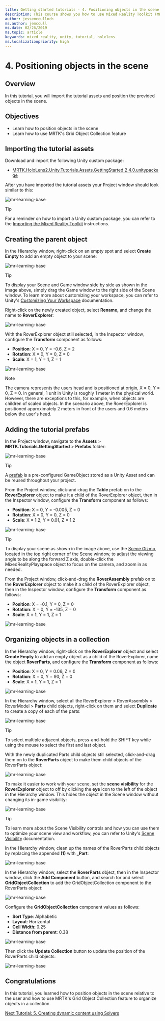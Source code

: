 ```yaml
---
title: Getting started tutorials - 4. Positioning objects in the scene
description: This course shows you how to use Mixed Reality Toolkit (MRTK) to create a mixed reality application.
author: jessemcculloch
ms.author: jemccull
ms.date: 02/26/2019
ms.topic: article
keywords: mixed reality, unity, tutorial, hololens
ms.localizationpriority: high
---
```


# 4. Positioning objects in the scene

## Overview

In this tutorial, you will import the tutorial assets and position the provided objects in the scene.

## Objectives

* Learn how to position objects in the scene
* Learn how to use MRTK's Grid Object Collection feature

## Importing the tutorial assets

Download and import the following Unity custom package:

* [MRTK.HoloLens2.Unity.Tutorials.Assets.GettingStarted.2.4.0.unitypackage](https://github.com/microsoft/MixedRealityLearning/releases/download/getting-started-v2.4.0/MRTK.HoloLens2.Unity.Tutorials.Assets.GettingStarted.2.4.0.unitypackage)

After you have imported the tutorial assets your Project window should look similar to this:

![mr-learning-base](images/mr-learning-base/base-04-section1-step1-1.png)

> [!TIP]
> For a reminder on how to import a Unity custom package, you can refer to the [Importing the Mixed Reality Toolkit](mr-learning-base-02.md#importing-the-mixed-reality-toolkit) instructions.

## Creating the parent object

In the Hierarchy window, right-click on an empty spot and select **Create Empty** to add an empty object to your scene:

![mr-learning-base](images/mr-learning-base/base-04-section2-step1-1.png)

> [!TIP]
> To display your Scene and Game window side by side as shown in the image above, simply drag the Game window to the right side of the Scene window. To learn more about customizing your workspace, you can refer to Unity's <a href="https://docs.unity3d.com/Manual/CustomizingYourWorkspace.html" target="_blank">Customizing Your Workspace</a> documentation.

Right-click on the newly created object, select **Rename**, and change the name to **RoverExplorer**:

![mr-learning-base](images/mr-learning-base/base-04-section2-step1-2.png)

With the RoverExplorer object still selected, in the Inspector window, configure the **Transform** component as follows:

* **Position**: X = 0, Y = -0.6, Z = 2
* **Rotation**: X = 0, Y = 0, Z = 0
* **Scale**: X = 1, Y = 1, Z = 1

![mr-learning-base](images/mr-learning-base/base-04-section2-step1-3.png)

> [!NOTE]
> The camera represents the users head and is positioned at origin, X = 0, Y = 0, Z = 0. In general, 1 unit in Unity is roughly 1 meter in the physical world. However, there are exceptions to this, for example, when objects are children of scaled objects. In the scenario above, the RoverExplorer is positioned approximately 2 meters in front of the users and 0.6 meters below the user's head.

## Adding the tutorial prefabs

In the Project window, navigate to the **Assets** > **MRTK.Tutorials.GettingStarted** > **Prefabs** folder:

![mr-learning-base](images/mr-learning-base/base-04-section3-step1-1.png)

> [!TIP]
> A <a href="https://docs.unity3d.com/Manual/Prefabs.html" target="_blank">prefab</a> is a pre-configured GameObject stored as a Unity Asset and can be reused throughout your project.

From the Project window, click-and-drag the **Table** prefab on to the **RoverExplorer** object to make it a child of the RoverExplorer object, then in the Inspector window, configure the **Transform** component as follows:

* **Position**: X = 0, Y = -0.005, Z = 0
* **Rotation**: X = 0, Y = 0, Z = 0
* **Scale**: X = 1.2, Y = 0.01, Z = 1.2

![mr-learning-base](images/mr-learning-base/base-04-section3-step1-2.png)

> [!TIP]
> To display your scene as shown in the image above, use the <a href="https://docs.unity3d.com/Manual/SceneViewNavigation.html" target="_blank">Scene Gizmo</a>, located in the top right corner of the Scene window, to adjust the viewing angle to be along the forward Z axis, double-click the MixedRealityPlayspace object to focus on the camera, and zoom in as needed.

From the Project window, click-and-drag the **RoverAssembly** prefab on to the **RoverExplorer** object to make it a child of the RoverExplorer object, then in the Inspector window, configure the **Transform** component as follows:

* **Position**: X = -0.1, Y = 0, Z = 0
* **Rotation**: X = 0, Y = -135, Z = 0
* **Scale**: X = 1, Y = 1, Z = 1

![mr-learning-base](images/mr-learning-base/base-04-section3-step1-3.png)

## Organizing objects in a collection

In the Hierarchy window, right-click on the **RoverExplorer** object and select **Create Empty** to add an empty object as a child of the RoverExplorer, name the object **RoverParts**, and configure the **Transform** component as follows:

* **Position**: X = 0, Y = 0.06, Z = 0
* **Rotation**: X = 0, Y = 90, Z = 0
* **Scale**: X = 1, Y = 1, Z = 1

![mr-learning-base](images/mr-learning-base/base-04-section4-step1-1.png)

In the Hierarchy window, select all the RoverExplorer > RoverAssembly > RoverModel > **Parts** child objects, right-click on them and select **Duplicate** to create a copy of each of the parts:

![mr-learning-base](images/mr-learning-base/base-04-section4-step1-2.png)

> [!TIP]
> To select multiple adjacent objects, press-and-hold the SHIFT key while using the mouse to select the first and last object.

With the newly duplicated Parts child objects still selected, click-and-drag them on to the **RoverParts** object to make them child objects of the RoverParts object:

![mr-learning-base](images/mr-learning-base/base-04-section4-step1-3.png)

To make it easier to work with your scene, set the **scene visibility** for the **RoverExplorer** object to off by clicking the **eye** icon to the left of the object in the Hierarchy window. This hides the object in the Scene window without changing its in-game visibility:

![mr-learning-base](images/mr-learning-base/base-04-section4-step1-4.png)

> [!TIP]
> To learn more about the Scene Visibility controls and how you can use them to optimize your scene view and workflow, you can refer to Unity's <a href="https://docs.unity3d.com/Manual/SceneVisibility.html" target="_blank">Scene Visibility</a> documentation.

In the Hierarchy window, clean up the names of the RoverParts child objects by replacing the appended **(1)** with **_Part**:

![mr-learning-base](images/mr-learning-base/base-04-section4-step1-5.png)

In the Hierarchy window, select the **RoverParts** object, then in the Inspector window, click the **Add Component** button, and search for and select **GridObjectCollection** to add the GridObjectCollection component to the RoverParts object:

![mr-learning-base](images/mr-learning-base/base-04-section4-step1-6.png)

Configure the **GridObjectCollection** component values as follows:

* **Sort Type**: Alphabetic
* **Layout**: Horizontal
* **Cell Width**: 0.25
* **Distance from parent**: 0.38

![mr-learning-base](images/mr-learning-base/base-04-section4-step1-7.png)

Then click the **Update Collection** button to update the position of the RoverParts child objects:

![mr-learning-base](images/mr-learning-base/base-04-section4-step1-8.png)

## Congratulations

In this tutorial, you learned how to position objects in the scene relative to the user and how to use MRTK's Grid Object Collection feature to organize objects in a collection.

[Next Tutorial: 5. Creating dynamic content using Solvers](mr-learning-base-05.md)
